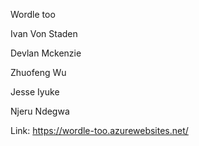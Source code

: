 Wordle too

Ivan Von Staden 

Devlan Mckenzie 

Zhuofeng Wu 

Jesse Iyuke 

Njeru Ndegwa 

Link: https://wordle-too.azurewebsites.net/
